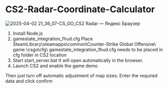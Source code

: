 # CS2-Radar-Coordinate-Calculator
![2025-04-02 21_36_07-CS_GO_CS2 Radar — Яндекс Браузер](https://github.com/user-attachments/assets/bbd987e4-99eb-4a5a-a78d-11b71784d902)

1. Install Node.js
2. gamestate_integration_fhud.cfg Place SteamLibrary\steamapps\common\Counter-Strike Global Offensive\ game \csgo\cfg\ gamestate_integration_fhud.cfg needs to be placed in cfg folder in CS2 location
3. Start start_server.bat It will open automatically in the browser.
4. Launch CS2 and enable the game demo

Then just turn off automatic adjustment of map sizes.
Enter the required data and click confirm
